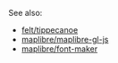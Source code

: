 See also:

- [felt/tippecanoe](http://github.com/felt/tippecanoe)
- [maplibre/maplibre-gl-js](maplibre/maplibre-gl-js)
- [maplibre/font-maker](maplibre/font-maker)
